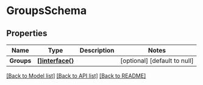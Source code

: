 # GroupsSchema

## Properties

| Name       | Type                        | Description | Notes                        |
| ---------- | --------------------------- | ----------- | ---------------------------- |
| **Groups** | [**[]interface{}**](map.md) |             | [optional] [default to null] |

[[Back to Model list]](../README.md#documentation-for-models) [[Back to API list]](../README.md#documentation-for-api-endpoints) [[Back to README]](../README.md)
